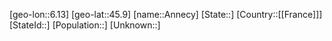 ﻿---
location: [45.9,6.13]
mapzoom: [7,12] 
mapmarker: city 
type: City
tags:
- geo/City


SpocWebEntityId: 28834
isDeleted: false
confidential: public

---
[geo-lon::6.13]
[geo-lat::45.9]
[name::Annecy]
[State::]
[Country::[[France]]]
[StateId::]
[Population::]
[Unknown::]

